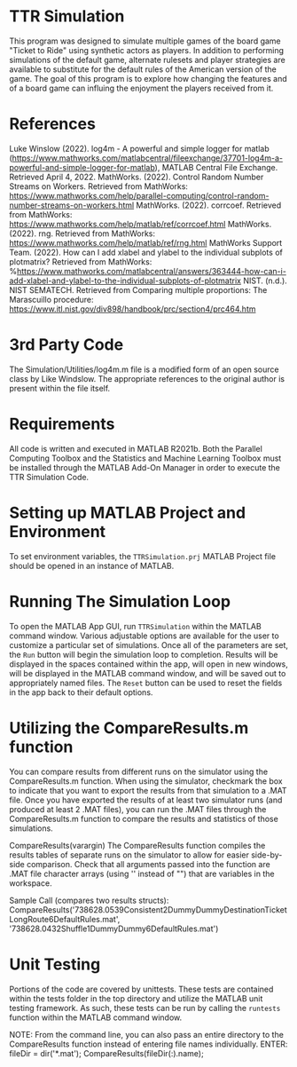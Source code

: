 # TTR Simulation
This program was designed to simulate multiple games of the board game "Ticket
to Ride" using synthetic actors as players.  In addition to performing
simulations of the default game, alternate rulesets and player strategies are
available to substitute for the default rules of the American version of the
game.  The goal of this program is to explore how changing the features and
of a board game can influing the enjoyment the players received from it.



# References
Luke Winslow (2022). log4m - A powerful and simple logger for matlab
(https://www.mathworks.com/matlabcentral/fileexchange/37701-log4m-a-powerful-and-simple-logger-for-matlab), MATLAB Central File Exchange. Retrieved April 4, 2022.
MathWorks. (2022). Control Random Number Streams on Workers. Retrieved from MathWorks: https://www.mathworks.com/help/parallel-computing/control-random-number-streams-on-workers.html
MathWorks. (2022). corrcoef. Retrieved from MathWorks: https://www.mathworks.com/help/matlab/ref/corrcoef.html
MathWorks. (2022). rng. Retrieved from MathWorks: https://www.mathworks.com/help/matlab/ref/rng.html
MathWorks Support Team. (2022). How can I add xlabel and ylabel to the individual subplots of plotmatrix? Retrieved from MathWorks: %https://www.mathworks.com/matlabcentral/answers/363444-how-can-i-add-xlabel-and-ylabel-to-the-individual-subplots-of-plotmatrix
NIST. (n.d.). NIST SEMATECH. Retrieved from Comparing multiple proportions: The Marascuillo procedure: https://www.itl.nist.gov/div898/handbook/prc/section4/prc464.htm



# 3rd Party Code
The Simulation/Utilities/log4m.m file is a modified form of an open source
class by Like Windslow.  The appropriate references to the original author is
present within the file itself.



# Requirements
All code is written and executed in MATLAB R2021b.  Both the Parallel
Computing Toolbox and the Statistics and Machine Learning Toolbox must be
installed through the MATLAB Add-On Manager in order to execute the TTR
Simulation Code.



# Setting up MATLAB Project and Environment
To set environment variables, the `TTRSimulation.prj` MATLAB Project file
should be opened in an instance of MATLAB.



# Running The Simulation Loop
To open the MATLAB App GUI, run `TTRSimulation` within the MATLAB command
window.  Various adjustable options are available for the user to customize a
particular set of simulations.  Once all of the parameters are set, the `Run`
button will begin the simulation loop to completion.  Results will be
displayed in the spaces contained within the app, will open in new windows,
will be displayed in the MATLAB command window, and will be saved out to
appropriately named files.  The `Reset` button can be used to reset the fields
in the app back to their default options.



# Utilizing the CompareResults.m function
You can compare results from different runs on the simulator using the
CompareResults.m function. When using the simulator, checkmark the box to
indicate that you want to export the results from that simulation to a
.MAT file. Once you have exported the results of at least two simulator
runs (and produced at least 2 .MAT files), you can run the .MAT files
through the CompareResults.m function to compare the results and
statistics of those simulations.



CompareResults(varargin)
The CompareResults function compiles the results tables of separate runs on
the simulator to allow for easier side-by-side comparison. Check that all
arguments passed into the function are .MAT file character arrays
(using '' instead of "") that are variables in the workspace.



Sample Call (compares two results structs):
CompareResults('738628.0539Consistent2DummyDummyDestinationTicketLongRoute6DefaultRules.mat', '738628.0432Shuffle1DummyDummy6DefaultRules.mat')



# Unit Testing
Portions of the code are covered by unittests.  These tests are contained
within the tests folder in the top directory and utilize the MATLAB unit
testing framework.  As such, these tests can be run by calling the `runtests`
function within the MATLAB command window.



NOTE: From the command line, you can also pass an entire
directory to the CompareResults function instead of entering
file names individually.
ENTER:
fileDir = dir('*.mat');
CompareResults(fileDir(:).name);